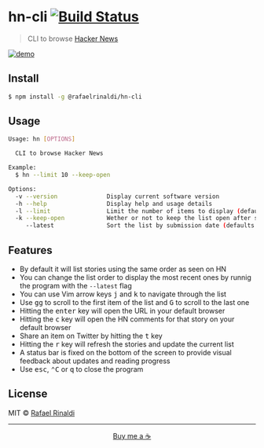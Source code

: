 # hn-cli [![Build Status](https://semaphoreci.com/api/v1/projects/b264dc61-16ef-44f3-8130-4fbb5dd25169/676578/badge.svg)](https://semaphoreci.com/rafaelrinaldi/hn-cli)

> CLI to browse [Hacker News](http://news.ycombinator.com)

[![demo](./demo.png)](https://cloudup.com/iUsrpNT00WI)

## Install

```sh
$ npm install -g @rafaelrinaldi/hn-cli
```

## Usage

```sh
Usage: hn [OPTIONS]

  CLI to browse Hacker News

Example:
  $ hn --limit 10 --keep-open

Options:
  -v --version              Display current software version
  -h --help                 Display help and usage details
  -l --limit                Limit the number of items to display (defaults to 150)
  -k --keep-open            Wether or not to keep the list open after selecting an item (defaults to false)
     --latest               Sort the list by submission date (defaults to false)
```

## Features

* By default it will list stories using the same order as seen on HN
* You can change the list order to display the most recent ones by runnig the program with the `--latest` flag
* You can use Vim arrow keys <kbd>j</kbd> and <kbd>k</kbd> to navigate through the list
* Use <kbd>gg</kbd> to scroll to the first item of the list and <kbd>G</kbd> to scroll to the last one
* Hitting the <kbd>enter</kbd> key will open the URL in your default browser
* Hitting the <kbd>c</kbd> key will open the HN comments for that story on your default browser
* Share an item on Twitter by hitting the <kbd>t</kbd> key
* Hitting the <kbd>r</kbd> key will refresh the stories and update the current list
* A status bar is fixed on the bottom of the screen to provide visual feedback about updates and reading progress
* Use <kbd>esc</kbd>, <kbd>⌃C</kbd> or <kbd>q</kbd> to close the program

## License

MIT © [Rafael Rinaldi](http://rinaldi.io)

---

<p align="center">
  <a href="https://buymeacoff.ee/rinaldi" title="Buy me a coffee">Buy me a ☕</a>
</p>
